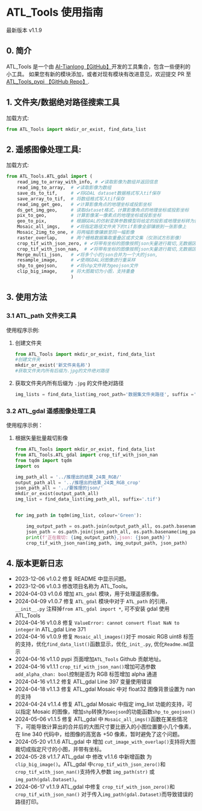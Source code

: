 # ATL_Tools 使用指南
最新版本 v1.1.9
## 0. 简介
ATL_Tools 是一个由 [AI-Tianlong【GitHub】](https://github.com/AI-Tianlong)开发的工具集合，包含一些便利的小工具。
如果您有新的模块添加，或者对现有模块有改进意见，欢迎提交 PR 至  [ATL_Tools_pypi 【GitHub Repo】](https://github.com/AI-Tianlong/ATL_Tools_pypi).
## 1. 文件夹/数据绝对路径搜索工具
加载方式:

```python
from ATL_Tools import mkdir_or_exist, find_data_list
```

## 2. 遥感图像处理工具:
加载方式:
```python
from ATL_Tools.ATL_gdal import (
    read_img_to_array_with_info, # ✔读取影像为数组并返回信息
    read_img_to_array,  # ✔读取影像为数组
    save_ds_to_tif,     # ✔将GDAL dataset数据格式写入tif保存
    save_array_to_tif,  # 将数组格式写入tif保存
    read_img_get_geo,   # ✔计算影像角点的地理坐标或投影坐标
    ds_get_img_geo,     # 读取dataset格式，计算影像角点的地理坐标或投影坐标
    pix_to_geo,         # 计算影像某一像素点的地理坐标或投影坐标
    geo_to_pix,         # 根据GDAL的仿射变换参数模型将给定的投影或地理坐标转为影像图上坐标（行列号）
    Mosaic_all_imgs,    # ✔将指定路径文件夹下的tif影像全部镶嵌到一张影像上
    Mosaic_2img_to_one, # 将两幅影像镶嵌至同一幅影像
    raster_overlap,     # 两个栅格数据集取重叠区或求交集（仅测试方形影像）
    crop_tif_with_json_zero, # ✔将带有坐标的图像按照json矢量进行裁切,无数据区域为0
    crop_tif_with_json_nan,  # ✔将带有坐标的图像按照json矢量进行裁切,无数据区域为nan
    Merge_multi_json,   # ✔将多个小的json合并为一个大的json,
    resample_image,     # ✔使用GDAL对图像进行重采样
    shp_to_geojson,     # ✔将shp文件转为geojson文件
    clip_big_image,     # 将大图裁切为小图，支持重叠
                        )
```
## 3. 使用方法

### 3.1 ATL_path 文件夹工具

使用程序示例:  
1. 创建文件夹
    ```python
    from ATL_Tools import mkdir_or_exist, find_data_list
    #创建文件夹
    mkdir_or_exist('新文件夹名称')
    #获取文件夹内所有后缀为.jpg的文件绝对路径
    ```
2. 获取文件夹内所有后缀为 `.jpg` 的文件绝对路径
    ```python
    img_lists = find_data_list(img_root_path='数据集文件夹路径', suffix ='.jpg')
    ```
### 3.2 ATL_gdal 遥感图像处理工具
使用程序示例：
1. 根据矢量批量裁切影像
    ```python
    from ATL_Tools import mkdir_or_exist, find_data_list
    from ATL_Tools.ATL_gdal import crop_tif_with_json_nan
    from tqdm import tqdm
    import os 

    img_path_all = '../推理出的结果_24类_RGB/'
    output_path_all = '../推理出的结果_24类_RGB_crop'
    json_path_all = '../要推理的json/'
    mkdir_or_exist(output_path_all)
    img_list = find_data_list(img_path_all, suffix='.tif')


    for img_path in tqdm(img_list, colour='Green'):

        img_output_path = os.path.join(output_path_all, os.path.basename(img_path))
        json_path = os.path.join(json_path_all, os.path.basename(img_path).split('_')[-1].replace('.tif', '.json'))
        print(f'正在裁切: {img_output_path},json: {json_path}')
        crop_tif_with_json_nan(img_path, img_output_path, json_path)
    ```

## 4. 版本更新日志
- 2023-12-06  v1.0.2  修复 README 中显示问题。
- 2023-12-06  v1.0.3  修改项目名称为 ATL_Tools。
- 2024-04-03  v1.0.6  增加 `ATL_gdal` 模块，用于处理遥感影像。
- 2024-04-09  v1.0.7  修复 `ATL_gdal` 模块中对于 `ATL_path` 的引用，`__init__.py` 注释掉`from ATL_gdal import *`, 可不安装 gdal 使用 ATL_Tools
- 2024-04-16  v1.0.8  修复 `ValueError: cannot convert float NaN to integer` in ATL_gdal Line 371
- 2024-04-16  v1.0.9  修复 `Mosaic_all_images()`对于 mosaic RGB uint8 标签的支持，优化`find_data_list()`函数显示，优化`_init_.py`, 优化`Readme.md`显示
- 2024-04-16  v1.1.0  pypi 页面增加`ATL_Tools` Github 贡献地址。
- 2024-04-16  v1.1.1  `crop_tif_with_json_nan()`增加可选参数`add_alpha_chan: bool`控制是否为 RGB 标签增加 alpha 通道
- 2024-04-16  v1.1.2  修复 ATL_gdal Line 397 变量使用错误
- 2024-04-18  v1.1.3  修复 ATL_gdal Mosaic 中对 float32 图像背景设置为 nan 的支持
- 2024-04-24  v1.1.4  修复 ATL_gdal Mosaic 中指定 img_list 功能的支持，可以指定 Mosaic 的图像，增加`shp`转换为`Geojson`的功能函数`shp_to_geojson()`
- 2024-05-06  v1.1.5  修复 ATL_gdal 中 `Mosaic_all_imgs()`函数在某些情况下，可能导致计算出的合并后的大图尺寸要比嵌入的小图位置要小几个像素，在 line 340 代码中，给图像的高宽各 +50 像素，暂时避免了这个问题。
- 2024-05-20  v1.1.6  ATL_gdal 中 增加 `cut_image_with_overlap()`支持将大图裁切成指定尺寸的小图，并带有坐标。
- 2024-05-28  v1.1.7  ATL_gdal 中 修改 v1.1.6 中新增函数 为`clip_big_image()`。ATL_gdal 中`crop_tif_with_json_zero()`和`crop_tif_with_json_nan()`支持传入参数 `img_path(str)` 或 `img_path(gdal.Dataset)`。
- 2024-06-17  v1.1.9  ATL_gdal 中修复 `crop_tif_with_json_zero()`和`crop_tif_with_json_nan()` 对于传入`img_path(gdal.Dataset)`而导致错误的路径打印。